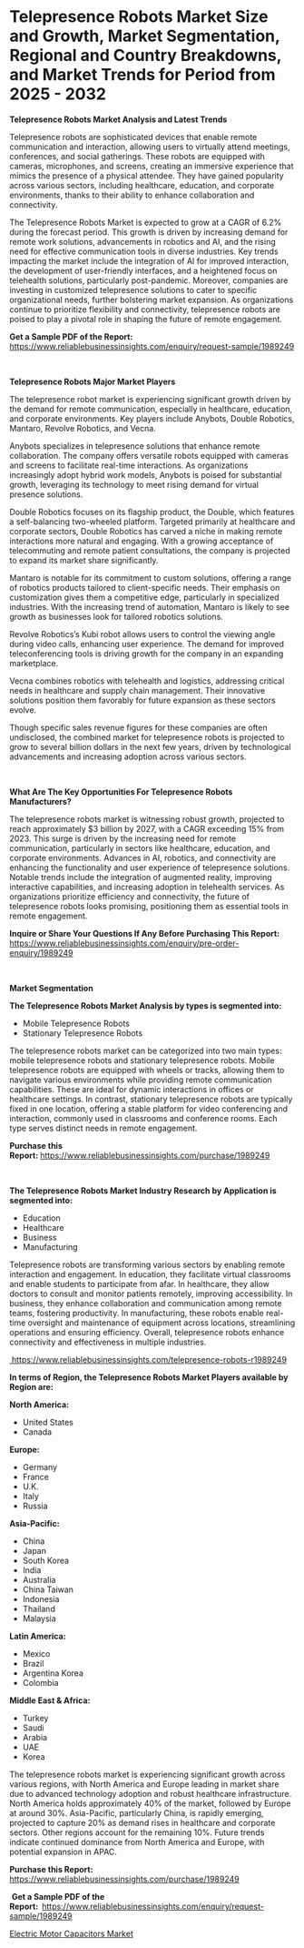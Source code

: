 <p><h1>Telepresence Robots Market Size and Growth, Market Segmentation, Regional and Country Breakdowns, and Market Trends for Period from 2025 -  2032</h1></p><p><strong>Telepresence Robots Market Analysis and Latest Trends</strong></p>
<p><p>Telepresence robots are sophisticated devices that enable remote communication and interaction, allowing users to virtually attend meetings, conferences, and social gatherings. These robots are equipped with cameras, microphones, and screens, creating an immersive experience that mimics the presence of a physical attendee. They have gained popularity across various sectors, including healthcare, education, and corporate environments, thanks to their ability to enhance collaboration and connectivity.</p><p>The Telepresence Robots Market is expected to grow at a CAGR of 6.2% during the forecast period. This growth is driven by increasing demand for remote work solutions, advancements in robotics and AI, and the rising need for effective communication tools in diverse industries. Key trends impacting the market include the integration of AI for improved interaction, the development of user-friendly interfaces, and a heightened focus on telehealth solutions, particularly post-pandemic. Moreover, companies are investing in customized telepresence solutions to cater to specific organizational needs, further bolstering market expansion. As organizations continue to prioritize flexibility and connectivity, telepresence robots are poised to play a pivotal role in shaping the future of remote engagement.</p></p>
<p><strong>Get a Sample PDF of the Report:&nbsp;</strong> <a href="https://www.reliablebusinessinsights.com/enquiry/request-sample/1989249?utm_campaign=3134&utm_medium=2&utm_source=Github&utm_content=ia&utm_term=10042025&utm_id=telepresence-robots">https://www.reliablebusinessinsights.com/enquiry/request-sample/1989249</a></p>
<p>&nbsp;</p>
<p><strong>Telepresence Robots Major Market Players</strong></p>
<p><p>The telepresence robot market is experiencing significant growth driven by the demand for remote communication, especially in healthcare, education, and corporate environments. Key players include Anybots, Double Robotics, Mantaro, Revolve Robotics, and Vecna.</p><p>Anybots specializes in telepresence solutions that enhance remote collaboration. The company offers versatile robots equipped with cameras and screens to facilitate real-time interactions. As organizations increasingly adopt hybrid work models, Anybots is poised for substantial growth, leveraging its technology to meet rising demand for virtual presence solutions.</p><p>Double Robotics focuses on its flagship product, the Double, which features a self-balancing two-wheeled platform. Targeted primarily at healthcare and corporate sectors, Double Robotics has carved a niche in making remote interactions more natural and engaging. With a growing acceptance of telecommuting and remote patient consultations, the company is projected to expand its market share significantly.</p><p>Mantaro is notable for its commitment to custom solutions, offering a range of robotics products tailored to client-specific needs. Their emphasis on customization gives them a competitive edge, particularly in specialized industries. With the increasing trend of automation, Mantaro is likely to see growth as businesses look for tailored robotics solutions.</p><p>Revolve Robotics’s Kubi robot allows users to control the viewing angle during video calls, enhancing user experience. The demand for improved teleconferencing tools is driving growth for the company in an expanding marketplace.</p><p>Vecna combines robotics with telehealth and logistics, addressing critical needs in healthcare and supply chain management. Their innovative solutions position them favorably for future expansion as these sectors evolve.</p><p>Though specific sales revenue figures for these companies are often undisclosed, the combined market for telepresence robots is projected to grow to several billion dollars in the next few years, driven by technological advancements and increasing adoption across various sectors.</p></p>
<p>&nbsp;</p>
<p><strong>What Are The Key Opportunities For Telepresence Robots Manufacturers?</strong></p>
<p><p>The telepresence robots market is witnessing robust growth, projected to reach approximately $3 billion by 2027, with a CAGR exceeding 15% from 2023. This surge is driven by the increasing need for remote communication, particularly in sectors like healthcare, education, and corporate environments. Advances in AI, robotics, and connectivity are enhancing the functionality and user experience of telepresence solutions. Notable trends include the integration of augmented reality, improving interactive capabilities, and increasing adoption in telehealth services. As organizations prioritize efficiency and connectivity, the future of telepresence robots looks promising, positioning them as essential tools in remote engagement.</p></p>
<p><strong>Inquire or Share Your Questions If Any Before Purchasing This Report:</strong> <a href="https://www.reliablebusinessinsights.com/enquiry/pre-order-enquiry/1989249?utm_campaign=3134&utm_medium=2&utm_source=Github&utm_content=ia&utm_term=10042025&utm_id=telepresence-robots">https://www.reliablebusinessinsights.com/enquiry/pre-order-enquiry/1989249</a></p>
<p>&nbsp;</p>
<p><strong>Market Segmentation</strong></p>
<p><strong>The Telepresence Robots Market Analysis by types is segmented into:</strong></p>
<p><ul><li>Mobile Telepresence Robots</li><li>Stationary Telepresence Robots</li></ul></p>
<p><p>The telepresence robots market can be categorized into two main types: mobile telepresence robots and stationary telepresence robots. Mobile telepresence robots are equipped with wheels or tracks, allowing them to navigate various environments while providing remote communication capabilities. These are ideal for dynamic interactions in offices or healthcare settings. In contrast, stationary telepresence robots are typically fixed in one location, offering a stable platform for video conferencing and interaction, commonly used in classrooms and conference rooms. Each type serves distinct needs in remote engagement.</p></p>
<p><strong>Purchase this Report:&nbsp;</strong><a href="https://www.reliablebusinessinsights.com/purchase/1989249?utm_campaign=3134&utm_medium=2&utm_source=Github&utm_content=ia&utm_term=10042025&utm_id=telepresence-robots">https://www.reliablebusinessinsights.com/purchase/1989249</a></p>
<p>&nbsp;</p>
<p><strong>The Telepresence Robots Market Industry Research by Application is segmented into:</strong></p>
<p><ul><li>Education</li><li>Healthcare</li><li>Business</li><li>Manufacturing</li></ul></p>
<p><p>Telepresence robots are transforming various sectors by enabling remote interaction and engagement. In education, they facilitate virtual classrooms and enable students to participate from afar. In healthcare, they allow doctors to consult and monitor patients remotely, improving accessibility. In business, they enhance collaboration and communication among remote teams, fostering productivity. In manufacturing, these robots enable real-time oversight and maintenance of equipment across locations, streamlining operations and ensuring efficiency. Overall, telepresence robots enhance connectivity and effectiveness in multiple industries.</p></p>
<p><a href="https://www.reliablebusinessinsights.com/telepresence-robots-r1989249?utm_campaign=3134&utm_medium=2&utm_source=Github&utm_content=ia&utm_term=10042025&utm_id=telepresence-robots">&nbsp;https://www.reliablebusinessinsights.com/telepresence-robots-r1989249</a></p>
<p><strong>In terms of Region, the Telepresence Robots Market Players available by Region are:</strong></p>
<p>
    <p> <strong> North America: </strong>
        <ul>
            <li>United States</li>
            <li>Canada</li>
        </ul>
        </p> 
    <p> <strong> Europe: </strong>
        <ul>
            <li>Germany</li>
            <li>France</li>
            <li>U.K.</li>
            <li>Italy</li>
            <li>Russia</li>
        </ul>
        </p> 
    <p> <strong> Asia-Pacific: </strong>
        <ul>
            <li>China</li>
            <li>Japan</li>
            <li>South Korea</li>
            <li>India</li>
            <li>Australia</li>
            <li>China Taiwan</li>
            <li>Indonesia</li>
            <li>Thailand</li>
            <li>Malaysia</li>
        </ul>
        </p> 
    <p> <strong> Latin America: </strong>
        <ul>
            <li>Mexico</li>
            <li>Brazil</li>
            <li>Argentina Korea</li>
            <li>Colombia</li>
        </ul>
        </p> 
    <p> <strong> Middle East & Africa: </strong>
        <ul>
            <li>Turkey</li>
            <li>Saudi</li>
            <li>Arabia</li>
            <li>UAE</li>
            <li>Korea</li>
        </ul>
    </p>
    </p>
<p><p>The telepresence robots market is experiencing significant growth across various regions, with North America and Europe leading in market share due to advanced technology adoption and robust healthcare infrastructure. North America holds approximately 40% of the market, followed by Europe at around 30%. Asia-Pacific, particularly China, is rapidly emerging, projected to capture 20% as demand rises in healthcare and corporate sectors. Other regions account for the remaining 10%. Future trends indicate continued dominance from North America and Europe, with potential expansion in APAC.</p></p>
<p><strong>Purchase this Report: </strong><a href="https://www.reliablebusinessinsights.com/purchase/1989249?utm_campaign=3134&utm_medium=2&utm_source=Github&utm_content=ia&utm_term=10042025&utm_id=telepresence-robots">https://www.reliablebusinessinsights.com/purchase/1989249</a></p>
<p>&nbsp;<strong>Get a Sample PDF of the Report:&nbsp;&nbsp;</strong><a href="https://www.reliablebusinessinsights.com/enquiry/request-sample/1989249?utm_campaign=3134&utm_medium=2&utm_source=Github&utm_content=ia&utm_term=10042025&utm_id=telepresence-robots">https://www.reliablebusinessinsights.com/enquiry/request-sample/1989249</a></p>
<p><strong></strong></p>
<p><p><a href="https://github.com/chkrselia/Market-Research-Report-List-1/blob/main/electric-motor-capacitors-market.md?utm_campaign=3134&utm_medium=2&utm_source=Github&utm_content=ia&utm_term=10042025&utm_id=telepresence-robots">Electric Motor Capacitors Market</a></p></p>